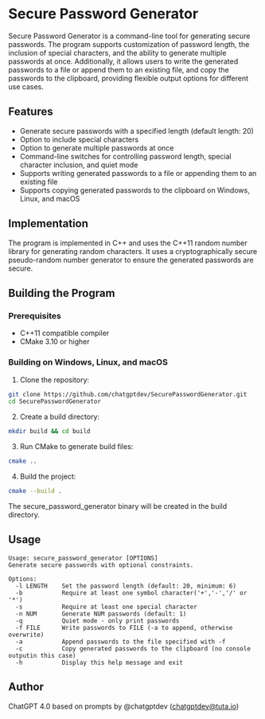 # Secure Password Generator

Secure Password Generator is a command-line tool for generating secure passwords. The program supports customization of password length, the inclusion of special characters, and the ability to generate multiple passwords at once. Additionally, it allows users to write the generated passwords to a file or append them to an existing file, and copy the passwords to the clipboard, providing flexible output options for different use cases.

## Features

- Generate secure passwords with a specified length (default length: 20)
- Option to include special characters
- Option to generate multiple passwords at once
- Command-line switches for controlling password length, special character inclusion, and quiet mode
- Supports writing generated passwords to a file or appending them to an existing file
- Supports copying generated passwords to the clipboard on Windows, Linux, and macOS

## Implementation

The program is implemented in C++ and uses the C++11 random number library for generating random characters. It uses a cryptographically secure pseudo-random number generator to ensure the generated passwords are secure.

## Building the Program

### Prerequisites

- C++11 compatible compiler
- CMake 3.10 or higher

### Building on Windows, Linux, and macOS

1. Clone the repository:

```sh
git clone https://github.com/chatgptdev/SecurePasswordGenerator.git
cd SecurePasswordGenerator
```

2. Create a build directory:

```sh
mkdir build && cd build
```

3. Run CMake to generate build files:

```sh
cmake ..
```

4. Build the project:

```sh
cmake --build .
```

The secure_password_generator binary will be created in the build directory.

## Usage

```
Usage: secure_password_generator [OPTIONS]
Generate secure passwords with optional constraints.

Options:
  -l LENGTH    Set the password length (default: 20, minimum: 6)
  -b           Require at least one symbol character('+','-','/' or '*')
  -s           Require at least one special character
  -n NUM       Generate NUM passwords (default: 1)
  -q           Quiet mode - only print passwords
  -f FILE      Write passwords to FILE (-a to append, otherwise overwrite)
  -a           Append passwords to the file specified with -f
  -c           Copy generated passwords to the clipboard (no console outputin this case)
  -h           Display this help message and exit
```

## Author

ChatGPT 4.0 based on prompts by @chatgptdev (chatgptdev@tuta.io)
